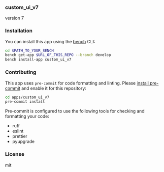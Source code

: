 ### custom_ui_v7

version 7

### Installation

You can install this app using the [bench](https://github.com/frappe/bench) CLI:

```bash
cd $PATH_TO_YOUR_BENCH
bench get-app $URL_OF_THIS_REPO --branch develop
bench install-app custom_ui_v7
```

### Contributing

This app uses `pre-commit` for code formatting and linting. Please [install pre-commit](https://pre-commit.com/#installation) and enable it for this repository:

```bash
cd apps/custom_ui_v7
pre-commit install
```

Pre-commit is configured to use the following tools for checking and formatting your code:

- ruff
- eslint
- prettier
- pyupgrade

### License

mit

